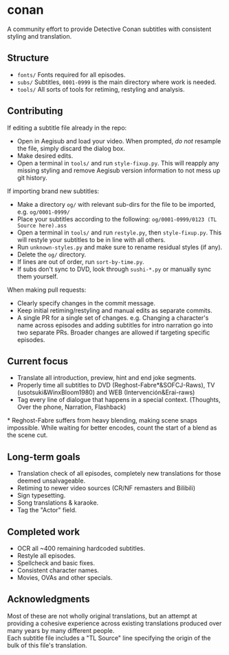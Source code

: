 # conan
A community effort to provide Detective Conan subtitles with consistent styling and translation.

## Structure
- `fonts/` Fonts required for all episodes.
- `subs/` Subtitles, `0001-0999` is the main directory where work is needed.
- `tools/` All sorts of tools for retiming, restyling and analysis.

## Contributing
If editing a subtitle file already in the repo:
- Open in Aegisub and load your video. When prompted, *do not* resample the file, simply discard the dialog box.
- Make desired edits.
- Open a terminal in `tools/` and run `style-fixup.py`. This will reapply any missing styling and remove Aegisub version information to not mess up git history.

If importing brand new subtitles:
- Make a directory `og/` with relevant sub-dirs for the file to be imported, e.g. `og/0001-0999/`
- Place your subtitles according to the following: `og/0001-0999/0123 (TL Source here).ass`
- Open a terminal in `tools/` and run `restyle.py`, then `style-fixup.py`. This will restyle your subtitles to be in line with all others.
- Run `unknown-styles.py` and make sure to rename residual styles (if any).
- Delete the `og/` directory.
- If lines are out of order, run `sort-by-time.py`.
- If subs don't sync to DVD, look through `sushi-*.py` or manually sync them yourself.

When making pull requests:
- Clearly specify changes in the commit message.
- Keep initial retiming/restyling and manual edits as separate commits.
- A single PR for a single set of changes. e.g. Changing a character's name across episodes and adding subtitles for intro narration go into two separate PRs. Broader changes are allowed if targeting specific episodes.

## Current focus
- Translate all introduction, preview, hint and end joke segments.
- Properly time all subtitles to DVD (Reghost-Fabre\*&SOFCJ-Raws), TV (usotsuki&WinxBloom1980) and WEB (Intervención&Erai-raws)
- Tag every line of dialogue that happens in a special context. (Thoughts, Over the phone, Narration, Flashback)

\* Reghost-Fabre suffers from heavy blending, making scene snaps impossible. While waiting for better encodes, count the start of a blend as the scene cut.

## Long-term goals
- Translation check of all episodes, completely new translations for those deemed unsalvageable.
- Retiming to newer video sources (CR/NF remasters and Bilibili)
- Sign typesetting.
- Song translations & karaoke.
- Tag the "Actor" field.

## Completed work
- OCR all ~400 remaining hardcoded subtitles.
- Restyle all episodes.
- Spellcheck and basic fixes.
- Consistent character names.
- Movies, OVAs and other specials.

## Acknowledgments
Most of these are not wholly original translations, but an attempt at providing a cohesive experience across existing translations produced over many years by many different people.  
Each subtitle file includes a "TL Source" line specifying the origin of the bulk of this file's translation.
